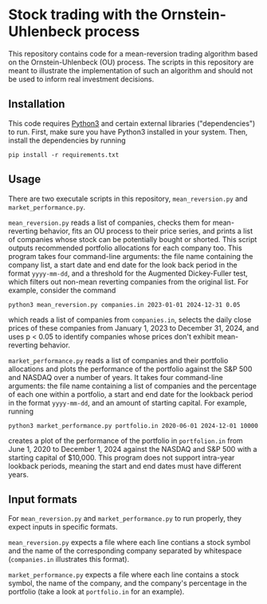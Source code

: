 # Stock trading with the Ornstein-Uhlenbeck process
This repository contains code for a mean-reversion trading algorithm based on the Ornstein-Uhlenbeck (OU) process. The scripts in this repository are meant to illustrate the implementation of such an algorithm and should not be used to inform real investment decisions.

## Installation
This code requires [Python3](https://www.python.org/downloads/) and certain external libraries ("dependencies") to run. First, make sure you have Python3 installed in your system. Then, install the dependencies by running 
```
pip install -r requirements.txt
```

## Usage
There are two executale scripts in this repository, `mean_reversion.py` and `market_performance.py`. 

`mean_reversion.py` reads a list of companies, checks them for mean-reverting behavior, fits an OU process to their price series, and prints a list of companies whose stock can be potentially bought or shorted. This script outputs recommended portfolio allocations for each company too. This program takes four command-line arguments: the file name containing the company list, a start date and end date for the look back period in the format `yyyy-mm-dd`, and a threshold for the Augmented Dickey-Fuller test, which filters out non-mean reverting companies from the original list. For example, consider the command

```
python3 mean_reversion.py companies.in 2023-01-01 2024-12-31 0.05
```
which reads a list of companies from `companies.in`, selects the daily close prices of these companies from January 1, 2023 to December 31, 2024, and uses p < 0.05 to identify companies whose prices don't exhibit mean-reverting behavior.

`market_performance.py` reads a list of companies and their portfolio allocations and plots the performance of the portfolio against the S&P 500 and NASDAQ over a number of years. It takes four command-line arguments: the file name containing a list of companies and the percentage of each one within a portfolio, a start and end date for the lookback period in the format `yyyy-mm-dd`, and an amount of starting capital. For example, running
```
python3 market_performance.py portfolio.in 2020-06-01 2024-12-01 10000
```
creates a plot of the performance of the portfolio in `portfolion.in` from June 1, 2020 to December 1, 2024 against the NASDAQ and S&P 500 with a starting capital of $10,000. This program does not support intra-year lookback periods, meaning the start and end dates must have different years.

## Input formats

For `mean_reversion.py` and `market_performance.py` to run properly, they expect inputs in specific formats. 

`mean_reversion.py` expects a file where each line contians a stock symbol and the name of the corresponding company separated by whitespace (`companies.in` illustrates this format). 

`market_performance.py` expects a file where each line contains a stock symbol, the name of the company, and the company's percentage in the portfolio (take a look at `portfolio.in` for an example).
